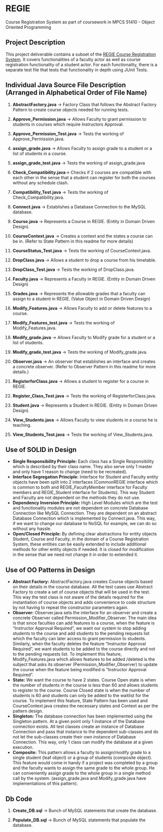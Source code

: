 # REGIE
Course Registration System as part of coursework in MPCS 51410 - Object Oriented Programming 

## Project Description

This project deliverable contains a subset of the [REGIE Course Registration System](http://www.kiranbaktha.com/51410_ProjectDescription.html). It covers functionalities of a faculty actor as well as course registration functionality of a student actor. For each functionality, there is a separate test file that tests that functionality in depth using JUnit Tests.  


## Individual Java Source File Description (Arranged in Alphabetical Order of File Name)

1. **AbstractFactory.java** -> Factory Class that follows the Abstract Factory Pattern to create 
course objects needed for running tests.

2. **Approve_Permission.java** -> Allows Faculty to grant permission to students in courses which require Instructors Approval.

3. **Approve_Permission_Test.java** -> Tests the working of Approve_Permission.java. 

4. **assign_grade.java** -> Allows Faculty to assign grade to a student or a list of students in a course.

5. **assign_grade_test.java** -> Tests the working of assign_grade.java

6. **Check_Compatibility.java**-> Checks if 2 courses are compatible with each other in the sense that a student can register for both the courses without any schedule clash.

7. **Compatibility_Test.java** -> Tests the working of Check_Compatibility.java.

8. **Connect.java** -> Establishes a Database Connection to the MySQL database.

9. **Course.java** -> Represents a Course in REGIE. (Entity in Domain Driven Design).

10. **CourseContext.java** -> Creates a context and the states a course can be in. (Refer to State Pattern in this readme  for more details)

11. **CourseStatus_Test.java** -> Tests the working of CourseContext.java. 

12. **DropClass.java** -> Allows a student to drop a course from his timetable.

13. **DropClass_Test.java** -> Tests the working of DropClass.java.

14. **Faculty.java** -> Represents a Faculty in REGIE. (Entity in Domain Driven Design)

15. **Grades.java** -> Represents the allowable grades that a faculty can assign to a student in REGIE. (Value Object in Domain Driven Design)

16. **Modify_Features.java** -> Allows Faculty to add or delete features to a course.

17. **Modify_Features_test.java** -> Tests the working of Modify_Features.java. 

18. **Modify_grade.java** -> Allows Faculty to Modify grade for a student or a list of students.

19. **Modify_grade_test.java** -> Tests the working of Modify_grade.java.

20. **Observer.java** -> An observer that establishes an interface and creates a concrete observer. (Refer to Observer Pattern in this readme for more details.)

21. **RegisterforClass.java** -> Allows a student to register for a course in REGIE.

22. **Register_Class_Test.java** -> Tests the working of RegisterforClass.java.

23. **Student.java** -> Represents a Student in REGIE. (Entity in Domain Driven Design).

24. **View_Students.java** -> Allows Faculty to view students in a course he is teaching.

25. **View_Students_Test.java** -> Tests the working of View_Students.java.  

## Use of SOLID in Design

- **Single Responsibility Principle:** Each class has a Single Responsibility which is described by their class name. They also serve only 1 master and only have 1 reason to change (need to be recreated). 
- **Interface Segregation Principle:** Interface for Student and Faculty entity objects have been split into 2 interfaces (CommonREGIE interface which is common to both and REGIE_FacultyMember interface for Faculty members and REGIE_Student interface for Students). This way Student and Faculty are not dependent on the methods they do not use.
- **Dependency Inversion Principle:** High Level Modules which are the test and functionality modules are not dependent on concrete Database Connection like MySQL Connection. They are dependent on an abstract Database Connection which is implemented by Connect.java. This way, if we want to change our database to NoSQL for example, we can do so without any hassle.
- **Open/Closed Principle:** By defining clear abstractions for entity objects Student, Course and Faculty, in the domain of a Course Registration System, these entities can be easily extended to include additional methods for other entity objects if needed. It is closed for modification in the sense that we need not change it in order to extended it. 

## Use of OO Patterns in Design

-	**Abstract Factory:** AbstractFactory.java creates Course objects based on their details in the course database. All the test cases use Abstract Factory to create a set of course objects that will be used in the test. This way the test class is not aware of the details required for the instantiation of course objects and adds convenience to code structure by not having to repeat the constructor parameters again.
- **Observer:** Observer.java sets the interface for an observer and create a concrete Observer called Permission_Modifier_Observer. The main idea is that since faculties can add features to a course, when the feature is “Instructor Approval Required”, we want our system to stop adding students to the course and add students to the pending requests list which the faculty can later access to grant permission to students. Similarly, when the faculty deletes the feature “Instructor Approval Required”, we want students to be added to the course directly and not to the pending requests list. To implement this feature, Modify_Features.java which allows features to be added /deleted is the subject that asks its observer (Permission_Modifier_Observer) to update the course when the feature being modified is “Instructor Approval Required”. 
- **State:** We want the course to have 2 states. Course Open state is when the number of students in the course is less than 60 and allows students to register to the course. Course Closed state is when the number of students is 60 and students can only be added to the waitlist for the course. To implement this feature, State Pattern has been used and CourseContext.java creates the necessary states and Context as per the pattern design.
- **Singleton:** The database connection has been implemented using the Singleton pattern. At a given point only 1 instance of the Database connection exists. All test classes create an instance of Database Connection and pass that instance to the dependent sub-classes and do not let the sub-classes create their own instance of Database Connection. This way, only 1 class can modify the database at a given execution.
- **Composite:** This pattern allows a faculty to assign/modify grade to a single student (leaf object) or a group of students (composite object). This feature would come in handy if a project was completed by a group and the faculty wants to assign the same grade to the whole group. He can conveniently assign grade to the whole group in a single method call by the system. (assign_grade.java and Modify_grade.java have implementations of this pattern).  

## Db Code

1. **Create_DB.sql** -> Bunch of MySQL statements that create the database.

2. **Populate_DB.sql** -> Bunch of MySQL statements that populate the database.





